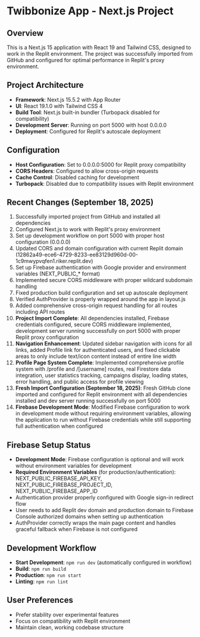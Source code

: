 # Twibbonize App - Next.js Project

## Overview
This is a Next.js 15 application with React 19 and Tailwind CSS, designed to work in the Replit environment. The project was successfully imported from GitHub and configured for optimal performance in Replit's proxy environment.

## Project Architecture
- **Framework**: Next.js 15.5.2 with App Router
- **UI**: React 19.1.0 with Tailwind CSS 4
- **Build Tool**: Next.js built-in bundler (Turbopack disabled for compatibility)
- **Development Server**: Running on port 5000 with host 0.0.0.0
- **Deployment**: Configured for Replit's autoscale deployment

## Configuration
- **Host Configuration**: Set to 0.0.0.0:5000 for Replit proxy compatibility
- **CORS Headers**: Configured to allow cross-origin requests
- **Cache Control**: Disabled caching for development
- **Turbopack**: Disabled due to compatibility issues with Replit environment

## Recent Changes (September 18, 2025)
1. Successfully imported project from GitHub and installed all dependencies
2. Configured Next.js to work with Replit's proxy environment 
3. Set up development workflow on port 5000 with proper host configuration (0.0.0.0)
4. Updated CORS and domain configuration with current Replit domain (12862a49-ece6-4729-8233-ee83129d960d-00-1c9mwypvqfen1.riker.replit.dev)
5. Set up Firebase authentication with Google provider and environment variables (NEXT_PUBLIC_* format)
6. Implemented secure CORS middleware with proper wildcard subdomain handling
7. Fixed production build configuration and set up autoscale deployment
8. Verified AuthProvider is properly wrapped around the app in layout.js
9. Added comprehensive cross-origin request handling for all routes including API routes
10. **Project Import Complete**: All dependencies installed, Firebase credentials configured, secure CORS middleware implemented, development server running successfully on port 5000 with proper Replit proxy configuration
11. **Navigation Enhancement**: Updated sidebar navigation with icons for all links, added Profile link for authenticated users, and fixed clickable areas to only include text/icon content instead of entire line width
12. **Profile Page System Complete**: Implemented comprehensive profile system with /profile and /[username] routes, real Firestore data integration, user statistics tracking, campaigns display, loading states, error handling, and public access for profile viewing
13. **Fresh Import Configuration (September 18, 2025)**: Fresh GitHub clone imported and configured for Replit environment with all dependencies installed and dev server running successfully on port 5000
14. **Firebase Development Mode**: Modified Firebase configuration to work in development mode without requiring environment variables, allowing the application to run without Firebase credentials while still supporting full authentication when configured

## Firebase Setup Status
- **Development Mode**: Firebase configuration is optional and will work without environment variables for development
- **Required Environment Variables** (for production/authentication): NEXT_PUBLIC_FIREBASE_API_KEY, NEXT_PUBLIC_FIREBASE_PROJECT_ID, NEXT_PUBLIC_FIREBASE_APP_ID
- Authentication provider properly configured with Google sign-in redirect flow
- User needs to add Replit dev domain and production domain to Firebase Console authorized domains when setting up authentication
- AuthProvider correctly wraps the main page content and handles graceful fallback when Firebase is not configured

## Development Workflow
- **Start Development**: `npm run dev` (automatically configured in workflow)
- **Build**: `npm run build`
- **Production**: `npm run start`
- **Linting**: `npm run lint`

## User Preferences
- Prefer stability over experimental features
- Focus on compatibility with Replit environment
- Maintain clean, working codebase structure